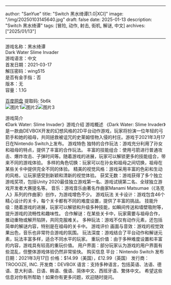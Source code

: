 
---
author: "SanYue"
title: "Switch 黑水绮谭[1.0|XCI]"
image: "/img/20250103145640.jpg"
draft: false
date: 2025-01-13
description: "Switch 黑水绮谭"
tags: [冒险, 动作, 射击, 街机, 解谜, 中文]
archives: ["2025/01/13"]

---

游戏名称：黑水绮谭   
Dark Water Slime Invader    
游戏语言：中文  
首发日期：2021-03-17  
解压密码：wing515  
是否有金手指：否  
版本：无   
容量：1.1G

[百度网盘](https://pan.baidu.com/s/1QFUfr27IJbQUBHt_ckz7Cg) 提取码: 5b6k  
![图片1](/img/sc9i6v.jpg)![图片2](/img/sc9i6y.jpg)![图片3](/img/sc9i6w.jpg)  

游戏简介  
《Dark Water: Slime Invader》游戏介绍
游戏概述
《Dark Water: Slime Invader》是一款由DEVBOX开发的幻想风格的2D平台动作游戏，玩家将扮演一位年轻的弓箭手和她的祖母，共同拯救被诅咒的史莱姆怪物入侵的村庄。游戏于2021年3月17日在Nintendo Switch上发布。
游戏特色
独特的合作玩法：游戏充分利用了孙女和祖母的特点，提供了丰富的合作玩法。
丰富的技能组合：使用弓箭进行普通攻击、爆炸攻击、子弹时间等。随着游戏的进展，玩家可以解锁更多的技能组合，带来不同的游戏体验。
多样的角色切换：玩家可以在孙女和祖母之间切换，祖母在某些关卡中提供完全不同的体验。
精美的视觉风格：游戏采用丰富的色彩和生动的风格，让玩家感受到新颖和清新的视觉体验。
获奖无数：游戏获得了多个独立游戏奖项，包括Unity 2020最佳独立游戏第一名、游戏试镜第二名、全球独立游戏开发者大赛提名等。
音乐：游戏音乐由著名作曲家Manami Matsumae（《洛克人》系列的作曲家）创作，为游戏增色不少。
游戏玩法
关卡设计：游戏包含46个精心设计的关卡，每个关卡都有不同的难度设置，提供了丰富的挑战。
技能升级：随着游戏的进展，玩家可以解锁和升级多种技能，如瞬间传送和墙壁吸附等，提升游戏的流畅性和趣味性。
合作解谜：在某些关卡中，玩家需要与祖母合作，推动重物或解开陷阱，共同克服难关。
多种玩法：游戏不仅有动作元素，还包括简单的解谜内容，特别是在祖母的关卡中。
游戏评价
画面与音效：游戏的视觉效果出色，音乐也非常符合游戏的氛围。
玩法深度：游戏结合了平台动作和解谜元素，玩法丰富多样，适合不同水平的玩家。
重玩价值：由于多种难度设置和丰富的内容，游戏具有较高的重玩价值。
用户界面：部分玩家认为游戏的用户界面有些混乱，但整体游戏体验仍然非常愉快。
购买信息
平台：Nintendo Switch
发布日期：2021年3月17日
价格：$14.99（美国），£12.99（英国）
发行商：TROOOZE, INC.
开发商：DEVBOX
语言：支持多种语言，包括英语、法语、德语、意大利语、日语、韩语、俄语、简体中文、西班牙语、繁体中文。
希望这些信息对你有所帮助！如果你有更多问题，欢迎随时提问。
